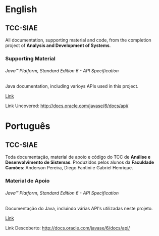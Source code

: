 # English

## TCC-SIAE
All documentation, supporting material and code, from the completion project of **Analysis and Development of Systems**.

### Supporting Material

###### Java™ Platform, Standard Edition 6 - API Specification
Java documentation, including varioys APIs used in this project.

[Link](http://docs.oracle.com/javase/6/docs/api/)

Link Uncovered: http://docs.oracle.com/javase/6/docs/api/


# Português

## TCC-SIAE
Toda documentação, material de apoio e código do TCC de **Análise e Desenvolvimento de Sistemas**. 
Produzidos pelos alunos da **Faculdade Camões**: 
Anderson Pereira, Diego Fantini e Gabriel Henrique.

### Material de Apoio

###### Java™ Platform, Standard Edition 6 - API Specification
Documentação do Java, incluindo várias API's utilizadas neste projeto.

[Link](http://docs.oracle.com/javase/6/docs/api/)

Link Descoberto: http://docs.oracle.com/javase/6/docs/api/


